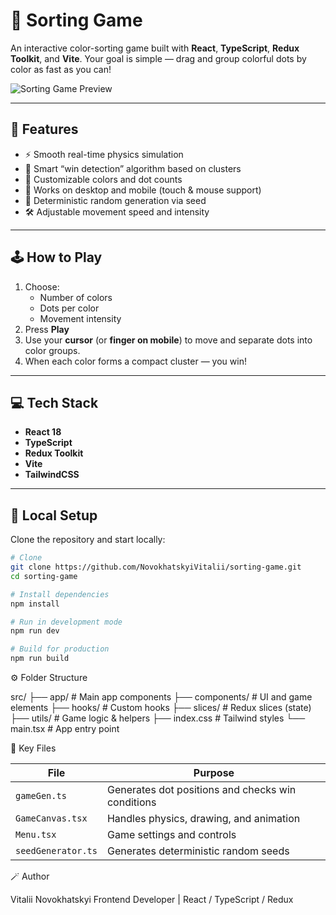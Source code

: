 # 🎨 Sorting Game

An interactive color-sorting game built with **React**, **TypeScript**, **Redux Toolkit**, and **Vite**.
Your goal is simple — drag and group colorful dots by color as fast as you can!

![Sorting Game Preview](https://github.com/NovokhatskyiVitali/sorting-game/public/preview-demo.jpg)

---

## 🚀 Features

- ⚡️ Smooth real-time physics simulation
- 🧠 Smart “win detection” algorithm based on clusters
- 🎨 Customizable colors and dot counts
- 📱 Works on desktop and mobile (touch & mouse support)
- 💾 Deterministic random generation via seed
- 🛠️ Adjustable movement speed and intensity

---

## 🕹️ How to Play

1. Choose:
   - Number of colors
   - Dots per color
   - Movement intensity
2. Press **Play**
3. Use your **cursor** (or **finger on mobile**) to move and separate dots into color groups.
4. When each color forms a compact cluster — you win!

---

## 💻 Tech Stack

- **React 18**
- **TypeScript**
- **Redux Toolkit**
- **Vite**
- **TailwindCSS**

---

## 🧩 Local Setup

Clone the repository and start locally:

```bash
# Clone
git clone https://github.com/NovokhatskyiVitalii/sorting-game.git
cd sorting-game

# Install dependencies
npm install

# Run in development mode
npm run dev

# Build for production
npm run build
```

⚙️ Folder Structure

src/
├── app/ # Main app components
├── components/ # UI and game elements
├── hooks/ # Custom hooks
├── slices/ # Redux slices (state)
├── utils/ # Game logic & helpers
├── index.css # Tailwind styles
└── main.tsx # App entry point

🧠 Key Files

| File               | Purpose                                           |
| ------------------ | ------------------------------------------------- |
| `gameGen.ts`       | Generates dot positions and checks win conditions |
| `GameCanvas.tsx`   | Handles physics, drawing, and animation           |
| `Menu.tsx`         | Game settings and controls                        |
| `seedGenerator.ts` | Generates deterministic random seeds              |

🪄 Author

Vitalii Novokhatskyi
Frontend Developer | React / TypeScript / Redux
